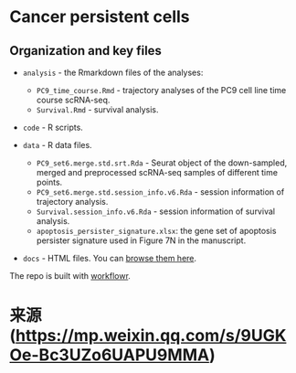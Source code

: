 # Cancer persistent cells

## Organization and key files

* `analysis` - the Rmarkdown files of the analyses:
    * `PC9_time_course.Rmd` - trajectory analyses of the PC9 cell line time course scRNA-seq.
    * `Survival.Rmd` - survival analysis.
* `code` - R scripts.
* `data` - R data files.
    *  `PC9_set6.merge.std.srt.Rda` - Seurat object of the down-sampled, merged and preprocessed scRNA-seq samples of different time points.
    * `PC9_set6.merge.std.session_info.v6.Rda` - session information of trajectory analysis.
    * `Survival.session_info.v6.Rda` - session information of survival analysis.
    * `apoptosis_persister_signature.xlsx`: the gene set of apoptosis persister signature used in Figure 7N in the manuscript.

* `docs` - HTML files. You can [browse them here](https://markgene.github.io/MC015_Persister_public/index.html).

The repo is built with [workflowr][].

[workflowr]: https://github.com/jdblischak/workflowr
# 来源 (https://mp.weixin.qq.com/s/9UGKOe-Bc3UZo6UAPU9MMA)
